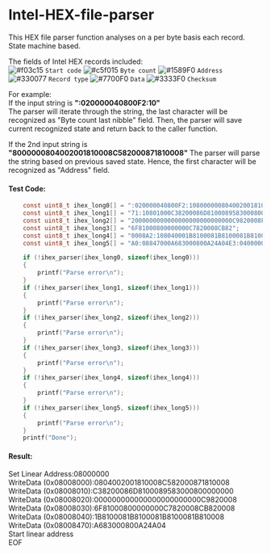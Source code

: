 # Intel-HEX-file-parser

This HEX file parser function analyses on a per byte basis each record. State machine based.

The fields of Intel HEX records included: <br />
![#f03c15](https://via.placeholder.com/15/f03c15/000000?text=+) `Start code`
![#c5f015](https://via.placeholder.com/15/c5f015/000000?text=+) `Byte count`
![#1589F0](https://via.placeholder.com/15/1589F0/000000?text=+) `Address`
![#330077](https://via.placeholder.com/15/330077/000000?text=+) `Record type`
![#7700F0](https://via.placeholder.com/15/7700F0/000000?text=+) `Data`
![#3333F0](https://via.placeholder.com/15/3333F0/000000?text=+) `Checksum`

For example:<br/>
If the input string is <b>":020000040800F2:10"</b><br/>
The parser will iterate through the string, the last character will be recognized as "Byte count last nibble" field.
Then, the parser will save current recognized state and return back to the caller function.

If the 2nd input string is <b>"8000000804002001810008C582000871810008"</b>
The parser will parse the string based on previous saved state. Hence, the first character will be recognized as "Address" field.

#### Test Code:
```C
    const uint8_t ihex_long0[] = ":020000040800F2:108000000804002001810008C582000871810008";
    const uint8_t ihex_long1[] = "71:10801000C38200086D8100089583000800000000FD:1080";
    const uint8_t ihex_long2[] = "2000000000000000000000000000C9820008FD:10803000";
    const uint8_t ihex_long3[] = "6F81000800000000C7820008CB82";
    const uint8_t ihex_long4[] = "0008A2:108040001B8100081B8100081B8100081B810008";
    const uint8_t ihex_long5[] = "A0:08847000A683000800A24A04E3:04000005080080ED82:00000001FF";

    if (!ihex_parser(ihex_long0, sizeof(ihex_long0)))
    {
        printf("Parse error\n");
    }
    if (!ihex_parser(ihex_long1, sizeof(ihex_long1)))
    {
        printf("Parse error\n");
    }
    if (!ihex_parser(ihex_long2, sizeof(ihex_long2)))
    {
        printf("Parse error\n");
    }
    if (!ihex_parser(ihex_long3, sizeof(ihex_long3)))
    {
        printf("Parse error\n");
    }
    if (!ihex_parser(ihex_long4, sizeof(ihex_long4)))
    {
        printf("Parse error\n");
    }
    if (!ihex_parser(ihex_long5, sizeof(ihex_long5)))
    {
        printf("Parse error\n");
    }
    printf("Done");
```

#### Result: <br/>
Set Linear Address:08000000 <br/>
WriteData (0x08008000):0804002001810008C582000871810008 <br/>
WriteData (0x08008010):C38200086D8100089583000800000000 <br/>
WriteData (0x08008020):000000000000000000000000C9820008 <br/>
WriteData (0x08008030):6F81000800000000C7820008CB820008 <br/>
WriteData (0x08008040):1B8100081B8100081B8100081B810008 <br/>
WriteData (0x08008470):A683000800A24A04 <br/>
Start linear address <br/>
EOF


